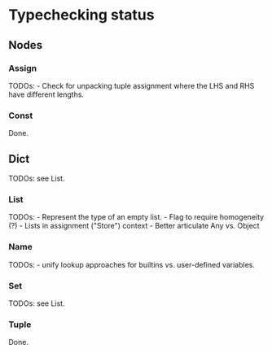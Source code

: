 # Typechecking status


## Nodes

### Assign

TODOs:
    - Check for unpacking tuple assignment where the LHS and RHS have different lengths.

### Const
Done.

## Dict

TODOs: see List.

### List

TODOs:
    - Represent the type of an empty list.
    - Flag to require homogeneity (?)
    - Lists in assignment ("Store") context
    - Better articulate Any vs. Object

### Name

TODOs:
    - unify lookup approaches for builtins vs. user-defined variables.

### Set

TODOs: see List.


### Tuple

Done.
